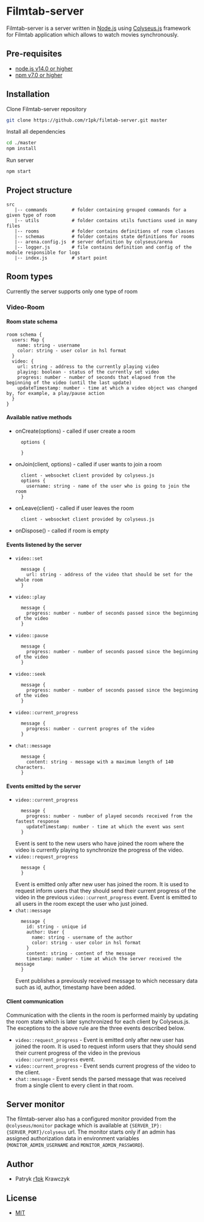 # Filmtab-server

Filmtab-server is a server written in [Node.js](https://nodejs.org/en/) using [Colyseus.js](https://www.colyseus.io/) framework for Filmtab application which allows to watch movies synchronously.

## Pre-requisites

- [node.js v14.0 or higher](https://nodejs.org/en/)
- [npm v7.0 or higher](https://nodejs.org/en/download/)

## Installation

Clone Filmtab-server repository

```bash
git clone https://github.com/r1pk/filmtab-server.git master
```

Install all dependencies

```bash
cd ./master
npm install
```

Run server

```bash
npm start
```

## Project structure

```
src
   |-- commands         # folder containing grouped commands for a given type of room
   |-- utils            # folder contains utils functions used in many files
   |-- rooms            # folder contains definitions of room classes
   |-- schemas          # folder contains state definitions for rooms
   |-- arena.config.js  # server definition by colyseus/arena
   |-- logger.js        # file contains definition and config of the module responsible for logs
   |-- index.js         # start point
```

## Room types

Currently the server supports only one type of room

### Video-Room

#### Room state schema

```
room schema {
  users: Map {
    name: string - username
    color: string - user color in hsl format
  }
  video: {
    url: string - address to the currently playing video
    playing: boolean - status of the currently set video
    progress: number - number of seconds that elapsed from the beginning of the video (until the last update)
    updateTimestamp: number - time at which a video object was changed by, for example, a play/pause action
  }
}
```

#### Available native methods

- onCreate(options) - called if user create a room

  ```
    options {

    }
  ```

- onJoin(client, options) - called if user wants to join a room
  ```
    client - websocket client provided by colyseus.js
    options {
      username: string - name of the user who is going to join the room
    }
  ```
- onLeave(client) - called if user leaves the room
  ```
    client - websocket client provided by colyseus.js
  ```
- onDispose() - called if room is empty

#### Events listened by the server

- `video::set`
  ```
    message {
      url: string - address of the video that should be set for the whole room
    }
  ```
- `video::play`
  ```
    message {
      progress: number - number of seconds passed since the beginning of the video
    }
  ```
- `video::pause`
  ```
    message {
      progress: number - number of seconds passed since the beginning of the video
    }
  ```
- `video::seek`
  ```
    message {
      progress: number - number of seconds passed since the beginning of the video
    }
  ```
- `video::current_progress`
  ```
    message {
      progress: number - current progres of the video
    }
  ```
- `chat::message`
  ```
    message {
      content: string - message with a maximum length of 140 characters.
    }
  ```

#### Events emitted by the server

- `video::current_progress`
  ```
    message {
      progress: number - number of played seconds received from the fastest response
      updateTimestamp: number - time at which the event was sent
    }
  ```
  Event is sent to the new users who have joined the room where the video is currently playing to synchronize the progress of the video.
- `video::request_progress`
  ```
    message {
    }
  ```
  Event is emitted only after new user has joined the room. It is used to request inform users that they should send their current progress of the video in
  the previous `video::current_progress` event. Event is emitted to all users in the room except the user who just joined.
- `chat::message`
  ```
    message {
      id: string - unique id
      author: User {
        name: string - username of the author
        color: string - user color in hsl format
      }
      content: string - content of the message
      timestamp: number - time at which the server received the message
    }
  ```
  Event publishes a previously received message to which necessary data such as id, author, timestamp have been added.

#### Client communication

Communication with the clients in the room is performed mainly by updating the room state which is later synchronized for each client by Colyseus.js. The exceptions to the above rule are the three events described below.

- `video::request_progress` - Event is emitted only after new user has joined the room. It is used to request inform users that they should send their current progress of the video in the previous `video::current_progress` event.
- `video::current_progress` - Event sends current progress of the video to the client.
- `chat::message` - Event sends the parsed message that was received from a single client to every client in that room.

## Server monitor

The filmtab-server also has a configured monitor provided from the `@colyseus/monitor` package which is available at `{SERVER_IP}:{SERVER_PORT}/colyseus` url.
The monitor starts only if an admin has assigned authorization data in environment variables (`MONITOR_ADMIN_USERNAME` and `MONITOR_ADMIN_PASSWORD`).

## Author

- Patryk [r1pk](https://github.com/r1pk) Krawczyk

## License

- [MIT](https://choosealicense.com/licenses/mit/)
